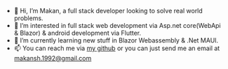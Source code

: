 - 👋 Hi, I’m Makan, a full stack developer looking to solve real world problems.
- 👀 I’m interested in full stack web development via Asp.net core(WebApi & Blazor) & android development via Flutter.
- 🌱 I’m currently learning new stuff in Blazor Webassembly & .Net MAUI.
- 📫 You can reach me via <a href link="Https://www.guthub.com/MakanShabani">my github</a> or you can just send me an email at makansh.1992@gmail.com

